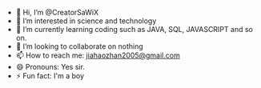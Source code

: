 - 👋 Hi, I’m @CreatorSaWiX
- 👀 I’m interested in science and technology
- 🌱 I’m currently learning coding such as JAVA, SQL, JAVASCRIPT and so on.
- 💞️ I’m looking to collaborate on nothing
- 📫 How to reach me: jiahaozhan2005@gmail.com
- 😄 Pronouns: Yes sir.
- ⚡ Fun fact: I'm a boy

<!---
CreatorSaWiX/CreatorSaWiX is a ✨ special ✨ repository because its `README.md` (this file) appears on your GitHub profile.
You can click the Preview link to take a look at your changes.
--->
